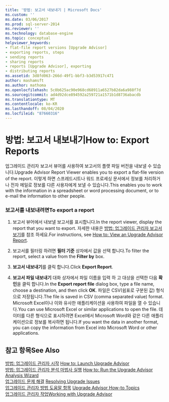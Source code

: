 ```yaml
---
title: '방법: 보고서 내보내기 | Microsoft Docs'
ms.custom: ''
ms.date: 03/06/2017
ms.prod: sql-server-2014
ms.reviewer: ''
ms.technology: database-engine
ms.topic: conceptual
helpviewer_keywords:
- flat-file report versions [Upgrade Advisor]
- exporting reports, steps
- sending reports
- sharing reports
- reports [Upgrade Advisor], exporting
- distributing reports
ms.assetid: 3d8fd063-266d-49f1-bbf3-b3d53917c471
author: mashamsft
ms.author: mathoma
ms.openlocfilehash: 5c0b625ac90e968cd68911a6527b82da6a988f7d
ms.sourcegitcommit: ad4d92dce894592a259721a1571b1d8736abacdb
ms.translationtype: MT
ms.contentlocale: ko-KR
ms.lasthandoff: 08/04/2020
ms.locfileid: "87660316"
---
```

# <a name="how-to-export-reports"></a><span data-ttu-id="3e471-102">방법: 보고서 내보내기</span><span class="sxs-lookup"><span data-stu-id="3e471-102">How to: Export Reports</span></span>
  <span data-ttu-id="3e471-103">업그레이드 관리자 보고서 뷰어를 사용하여 보고서의 플랫 파일 버전을 내보낼 수 있습니다.</span><span class="sxs-lookup"><span data-stu-id="3e471-103">Upgrade Advisor Report Viewer enables you to export a flat-file version of the report.</span></span> <span data-ttu-id="3e471-104">이렇게 하면 스프레드시트나 워드 프로세싱 문서에서 정보를 처리하거나 전자 메일로 정보를 다른 사용자에게 보낼 수 있습니다.</span><span class="sxs-lookup"><span data-stu-id="3e471-104">This enables you to work with the information in a spreadsheet or word processing document, or to e-mail the information to other people.</span></span>  
  
### <a name="to-export-a-report"></a><span data-ttu-id="3e471-105">보고서를 내보내려면</span><span class="sxs-lookup"><span data-stu-id="3e471-105">To export a report</span></span>  
  
1.  <span data-ttu-id="3e471-106">보고서 뷰어에서 내보낼 보고서를 표시합니다.</span><span class="sxs-lookup"><span data-stu-id="3e471-106">In the report viewer, display the report that you want to export.</span></span> <span data-ttu-id="3e471-107">자세한 내용은 [방법: 업그레이드 관리자 보고서 보기](../../../2014/sql-server/install/how-to-view-an-upgrade-advisor-report.md)를 참조 하세요.</span><span class="sxs-lookup"><span data-stu-id="3e471-107">For instructions, see [How to: View an Upgrade Advisor Report](../../../2014/sql-server/install/how-to-view-an-upgrade-advisor-report.md).</span></span>  
  
2.  <span data-ttu-id="3e471-108">보고서를 필터링 하려면 **필터 기준** 상자에서 값을 선택 합니다.</span><span class="sxs-lookup"><span data-stu-id="3e471-108">To filter the report, select a value from the **Filter by** box.</span></span>  
  
3.  <span data-ttu-id="3e471-109">**보고서 내보내기**를 클릭 합니다.</span><span class="sxs-lookup"><span data-stu-id="3e471-109">Click **Export Report**.</span></span>  
  
4.  <span data-ttu-id="3e471-110">**보고서 파일 내보내기** 대화 상자에서 파일 이름을 입력 하 고 대상을 선택한 다음 **확인**을 클릭 합니다.</span><span class="sxs-lookup"><span data-stu-id="3e471-110">In the **Export report file** dialog box, type a file name, choose a destination, and then click **OK**.</span></span> <span data-ttu-id="3e471-111">파일은 CSV(쉼표로 구분된 값) 형식으로 저장됩니다.</span><span class="sxs-lookup"><span data-stu-id="3e471-111">The file is saved in CSV (comma separated value) format.</span></span> <span data-ttu-id="3e471-112">Microsoft Excel이나 이와 유사한 애플리케이션을 사용하여 파일을 열 수 있습니다.</span><span class="sxs-lookup"><span data-stu-id="3e471-112">You can use Microsoft Excel or similar applications to open the file.</span></span> <span data-ttu-id="3e471-113">데이터를 다른 형식으로 표시하려면 Excel에서 Microsoft Word와 같은 다른 애플리케이션으로 정보를 복사하면 됩니다.</span><span class="sxs-lookup"><span data-stu-id="3e471-113">If you want the data in another format, you can copy the information from Excel into Microsoft Word or other applications.</span></span>  
  
## <a name="see-also"></a><span data-ttu-id="3e471-114">참고 항목</span><span class="sxs-lookup"><span data-stu-id="3e471-114">See Also</span></span>  
 <span data-ttu-id="3e471-115">[방법: 업그레이드 관리자 시작](../../../2014/sql-server/install/how-to-launch-upgrade-advisor.md) </span><span class="sxs-lookup"><span data-stu-id="3e471-115">[How to: Launch Upgrade Advisor](../../../2014/sql-server/install/how-to-launch-upgrade-advisor.md) </span></span>  
 <span data-ttu-id="3e471-116">[방법: 업그레이드 관리자 분석 마법사 실행](../../../2014/sql-server/install/how-to-run-the-upgrade-advisor-analysis-wizard.md) </span><span class="sxs-lookup"><span data-stu-id="3e471-116">[How to: Run the Upgrade Advisor Analysis Wizard](../../../2014/sql-server/install/how-to-run-the-upgrade-advisor-analysis-wizard.md) </span></span>  
 <span data-ttu-id="3e471-117">[업그레이드 문제 해결](../../../2014/sql-server/install/resolving-upgrade-issues.md) </span><span class="sxs-lookup"><span data-stu-id="3e471-117">[Resolving Upgrade Issues](../../../2014/sql-server/install/resolving-upgrade-issues.md) </span></span>  
 <span data-ttu-id="3e471-118">[업그레이드 관리자 방법 도움말 항목](../../../2014/sql-server/install/upgrade-advisor-how-to-topics.md) </span><span class="sxs-lookup"><span data-stu-id="3e471-118">[Upgrade Advisor How-to Topics](../../../2014/sql-server/install/upgrade-advisor-how-to-topics.md) </span></span>  
 [<span data-ttu-id="3e471-119">업그레이드 관리자 작업</span><span class="sxs-lookup"><span data-stu-id="3e471-119">Working with Upgrade Advisor</span></span>](../../../2014/sql-server/install/working-with-upgrade-advisor.md)  
  
  
